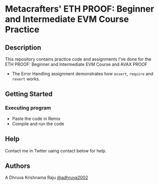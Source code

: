 # Metacrafters' ETH PROOF: Beginner and Intermediate EVM Course Practice


## Description

This repository contains practice code and assignments I've done for the ETH PROOF: Beginner and Intermediate EVM Course and AVAX PROOF

* The Error Handling assignment demonstrates how `assert`, `require` and `revert` works.

## Getting Started

### Executing program

* Paste the code in Remix
* Compile and run the code

## Help

Contact me in Twtter uaing contact below for help.

## Authors

A Dhruva Krishnama Raju
[@adhruva2002](https://twitter.com/adhruva2002)
